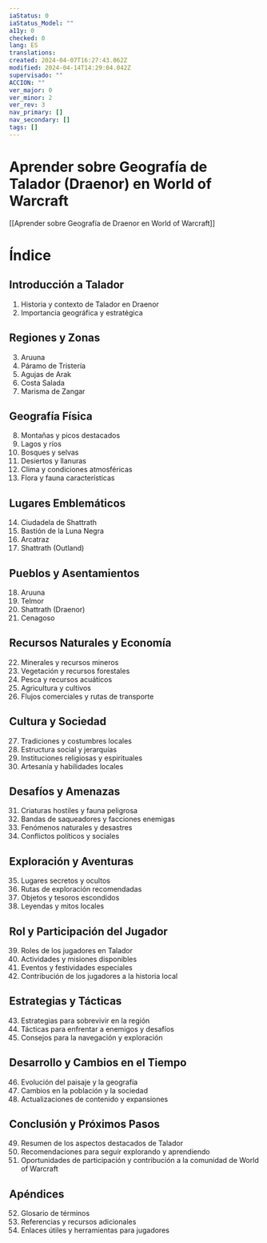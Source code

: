 ```yaml
---
iaStatus: 0
iaStatus_Model: ""
a11y: 0
checked: 0
lang: ES
translations: 
created: 2024-04-07T16:27:43.062Z
modified: 2024-04-14T14:29:04.042Z
supervisado: ""
ACCION: ""
ver_major: 0
ver_minor: 2
ver_rev: 3
nav_primary: []
nav_secondary: []
tags: []
---
```

# Aprender sobre Geografía de Talador (Draenor) en World of Warcraft

[[Aprender sobre Geografía de Draenor en World of Warcraft]]

# Índice

## Introducción a Talador
1. Historia y contexto de Talador en Draenor
2. Importancia geográfica y estratégica

## Regiones y Zonas
3. Aruuna
4. Páramo de Tristería
5. Agujas de Arak
6. Costa Salada
7. Marisma de Zangar

## Geografía Física
8. Montañas y picos destacados
9. Lagos y ríos
10. Bosques y selvas
11. Desiertos y llanuras
12. Clima y condiciones atmosféricas
13. Flora y fauna características

## Lugares Emblemáticos
14. Ciudadela de Shattrath
15. Bastión de la Luna Negra
16. Arcatraz
17. Shattrath (Outland)

## Pueblos y Asentamientos
18. Aruuna
19. Telmor
20. Shattrath (Draenor)
21. Cenagoso

## Recursos Naturales y Economía
22. Minerales y recursos mineros
23. Vegetación y recursos forestales
24. Pesca y recursos acuáticos
25. Agricultura y cultivos
26. Flujos comerciales y rutas de transporte

## Cultura y Sociedad
27. Tradiciones y costumbres locales
28. Estructura social y jerarquías
29. Instituciones religiosas y espirituales
30. Artesanía y habilidades locales

## Desafíos y Amenazas
31. Criaturas hostiles y fauna peligrosa
32. Bandas de saqueadores y facciones enemigas
33. Fenómenos naturales y desastres
34. Conflictos políticos y sociales

## Exploración y Aventuras
35. Lugares secretos y ocultos
36. Rutas de exploración recomendadas
37. Objetos y tesoros escondidos
38. Leyendas y mitos locales

## Rol y Participación del Jugador
39. Roles de los jugadores en Talador
40. Actividades y misiones disponibles
41. Eventos y festividades especiales
42. Contribución de los jugadores a la historia local

## Estrategias y Tácticas
43. Estrategias para sobrevivir en la región
44. Tácticas para enfrentar a enemigos y desafíos
45. Consejos para la navegación y exploración

## Desarrollo y Cambios en el Tiempo
46. Evolución del paisaje y la geografía
47. Cambios en la población y la sociedad
48. Actualizaciones de contenido y expansiones

## Conclusión y Próximos Pasos
49. Resumen de los aspectos destacados de Talador
50. Recomendaciones para seguir explorando y aprendiendo
51. Oportunidades de participación y contribución a la comunidad de World of Warcraft

## Apéndices
52. Glosario de términos
53. Referencias y recursos adicionales
54. Enlaces útiles y herramientas para jugadores
